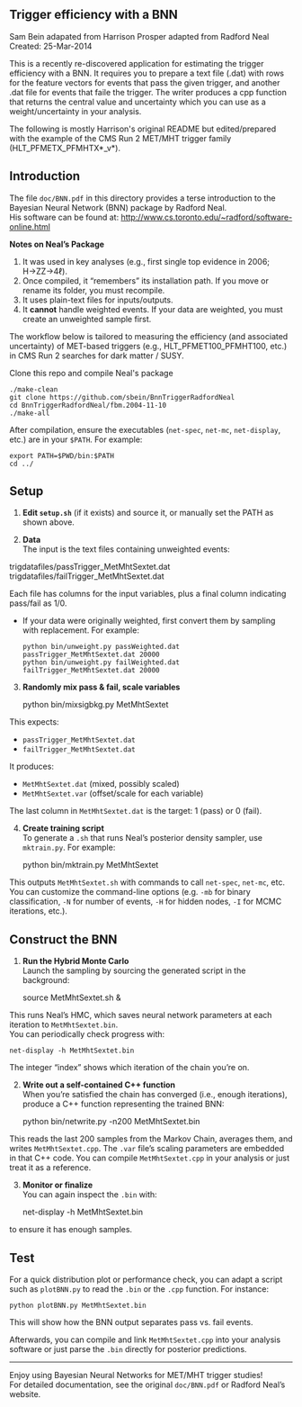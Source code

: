 Trigger efficiency with a BNN
------------------------------------------------
Sam Bein adapated from Harrison Prosper adapted from Radford Neal
Created: 25-Mar-2014  

This is a recently re-discovered application for estimating the trigger efficiency with a BNN.   It requires you to prepare a text file (.dat) with rows for the feature vectors for events that pass the given trigger, and another .dat file for events that faile the trigger. The writer produces a cpp function that returns the central value and uncertainty which you can use as a weight/uncertainty in your analysis. 

The following is mostly Harrison's original README but edited/prepared with the example of the CMS Run 2 MET/MHT trigger family (HLT_PFMETX_PFMHTX*_v*).

Introduction
------------
The file `doc/BNN.pdf` in this directory provides a terse introduction to the Bayesian Neural Network (BNN) package by Radford Neal.  
His software can be found at: http://www.cs.toronto.edu/~radford/software-online.html

**Notes on Neal’s Package**  
1. It was used in key analyses (e.g., first single top evidence in 2006; H→ZZ→4ℓ).  
2. Once compiled, it “remembers” its installation path. If you move or rename its folder, you must recompile.  
3. It uses plain-text files for inputs/outputs.  
4. It **cannot** handle weighted events. If your data are weighted, you must create an unweighted sample first.

The workflow below is tailored to measuring the efficiency (and associated uncertainty) of MET-based triggers (e.g., HLT_PFMET100_PFMHT100, etc.) in CMS Run 2 searches for dark matter / SUSY.

Clone this repo and compile Neal's package
    
    ./make-clean
    git clone https://github.com/sbein/BnnTriggerRadfordNeal
    cd BnnTriggerRadfordNeal/fbm.2004-11-10
    ./make-all

After compilation, ensure the executables (`net-spec`, `net-mc`, `net-display`, etc.) are in your `$PATH`. For example:

    export PATH=$PWD/bin:$PATH
    cd ../

Setup
-----
1. **Edit `setup.sh`** (if it exists) and source it, or manually set the PATH as shown above.  

2. **Data**  
   The input is the text files containing unweighted events:

trigdatafiles/passTrigger_MetMhtSextet.dat trigdatafiles/failTrigger_MetMhtSextet.dat

Each file has columns for the input variables, plus a final column indicating pass/fail as 1/0.  
- If your data were originally weighted, first convert them by sampling with replacement. For example:

      python bin/unweight.py passWeighted.dat passTrigger_MetMhtSextet.dat 20000
      python bin/unweight.py failWeighted.dat failTrigger_MetMhtSextet.dat 20000

3. **Randomly mix pass & fail, scale variables**  

    python bin/mixsigbkg.py MetMhtSextet
    
This expects:
- `passTrigger_MetMhtSextet.dat`  
- `failTrigger_MetMhtSextet.dat`

It produces:
- `MetMhtSextet.dat` (mixed, possibly scaled)  
- `MetMhtSextet.var` (offset/scale for each variable)

The last column in `MetMhtSextet.dat` is the target: 1 (pass) or 0 (fail).

4. **Create training script**  
To generate a `.sh` that runs Neal’s posterior density sampler, use `mktrain.py`. For example:

    python bin/mktrain.py MetMhtSextet

This outputs `MetMhtSextet.sh` with commands to call `net-spec`, `net-mc`, etc. You can customize the command-line options (e.g. `-mb` for binary classification, `-N` for number of events, `-H` for hidden nodes, `-I` for MCMC iterations, etc.).

Construct the BNN
-----------------
1. **Run the Hybrid Monte Carlo**  
Launch the sampling by sourcing the generated script in the background:

    source MetMhtSextet.sh &

This runs Neal’s HMC, which saves neural network parameters at each iteration to `MetMhtSextet.bin`.  
You can periodically check progress with:

    net-display -h MetMhtSextet.bin

The integer “index” shows which iteration of the chain you’re on.

2. **Write out a self-contained C++ function**  
When you’re satisfied the chain has converged (i.e., enough iterations), produce a C++ function representing the trained BNN:

    python bin/netwrite.py -n200 MetMhtSextet.bin
    
This reads the last 200 samples from the Markov Chain, averages them, and writes `MetMhtSextet.cpp`. The `.var` file’s scaling parameters are embedded in that C++ code. You can compile `MetMhtSextet.cpp` in your analysis or just treat it as a reference.

3. **Monitor or finalize**  
You can again inspect the `.bin` with:

    net-display -h MetMhtSextet.bin
    
to ensure it has enough samples.

Test
----
For a quick distribution plot or performance check, you can adapt a script such as `plotBNN.py` to read the `.bin` or the `.cpp` function. For instance:

    python plotBNN.py MetMhtSextet.bin

This will show how the BNN output separates pass vs. fail events.

Afterwards, you can compile and link `MetMhtSextet.cpp` into your analysis software or just parse the `.bin` directly for posterior predictions.

---

Enjoy using Bayesian Neural Networks for MET/MHT trigger studies!  
For detailed documentation, see the original `doc/BNN.pdf` or Radford Neal’s website.  

